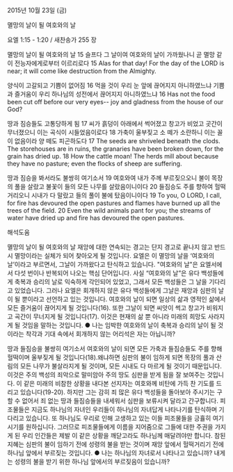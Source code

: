 2015년 10월 23일 (금)

멸망의 날이 될 여호와의 날 



요엘 1:15 - 1:20 / 새찬송가 255 장


멸망의 날이 될 여호와의 날
15 슬프다 그 날이여 여호와의 날이 가까웠나니 곧 멸망 같이 전능자에게로부터 이르리로다 
15 Alas for that day! For the day of the LORD is near; it will come like destruction from the Almighty. 

양식이 고갈되고 기쁨이 없어짐 
16 먹을 것이 우리 눈 앞에 끊어지지 아니하였느냐 기쁨과 즐거움이 우리 하나님의 성전에서 끊어지지 아니하였느냐 
16 Has not the food been cut off before our very eyes-- joy and gladness from the house of our God? 

땅과 짐승들도 고통당하게 됨 
17 씨가 흙덩이 아래에서 썩어졌고 창고가 비었고 곳간이 무너졌으니 이는 곡식이 시들었음이로다 18 가축이 울부짖고 소 떼가 소란하니 이는 꼴이 없음이라 양 떼도 피곤하도다 
17 The seeds are shriveled beneath the clods. The storehouses are in ruins, the granaries have been broken down, for the grain has dried up. 18 How the cattle moan! The herds mill about because they have no pasture; even the flocks of sheep are suffering. 

땅과 짐승을 봐서라도 불쌍히 여기소서
19 여호와여 내가 주께 부르짖으오니 불이 목장의 풀을 살랐고 불꽃이 들의 모든 나무를 살랐음이니이다 20 들짐승도 주를 향하여 헐떡거리오니 시내가 다 말랐고 들의 풀이 불에 탔음이니이다 
19 To you, O LORD, I call, for fire has devoured the open pastures and flames have burned up all the trees of the field. 20 Even the wild animals pant for you; the streams of water have dried up and fire has devoured the open pastures.

해석도움





멸망의 날이 될 여호와의 날
재앙에 대한 연속되는 경고는 단지 경고로 끝나지 않고 반드시 멸망이라는 실체가 되어 찾아오게 될 것입니다. 요엘은 이 멸망의 날을 ‘여호와의 날’이라고 부르면서, 그날이 가까왔다고 탄식하고 있습니다. "여호와의 날"은 요엘서에서 다섯 번이나 반복되어 나오는 핵심 단어입니다. 사실 “여호와의 날”은 유다 백성들에게 축복과 승리의 날로 익숙하게 각인되어 있었고, 그래서 모든 백성들은 그 날을 기다리고 있었습니다. 그러나 요엘은 회개하지 않은 유다 백성들에게 그날은 재앙과 심판의 날이 될 뿐이라고 선언하고 있는 것입니다. 여호와의 날이 되면 일상의 삶과 영적인 삶에서 모든 즐거움이 끊어지게 될 것입니다(16). 또한 그날이 되면 씨앗이 썩고 창고가 비워지고 곡간이 무너지게 될 것입니다(17). 이것은 현재의 삶 뿐 아니라 미래의 희망도 사라지게 될 것임을 말하는 것입니다. 
● 나는 임박한 여호와의 날이 축복과 승리의 날이 될 것이라는 착각과 기대 속에서 회개하지 않는 어리석은 자는 아닙니까?  

땅과 들짐승을 불쌍히 여기소서 
여호와의 날이 되면 모든 가축과 들짐승들도 주를 향해 헐떡이며 울부짖게 될 것입니다(18).왜냐하면 심판의 불이 임하게 되면 목장의 풀과 산림의 모든 나무가 불살라지게 될 것이며, 모든 시내도 다 마르게 될 것이기 때문입니다. 이것은 주의 백성의 죄악으로 말미암아 주의 땅도 심판을 받게 됨을 잘 보여주는 것입니다. 이 같은 미래의 비참한 상황을 내다본 선지자는 여호와께 비탄에 가득 찬 기도를 드리고 있습니다(19-20). 하지만 그는 감히 죄 많은 유다 백성들을 돌아보아 주시기는 구할 수 없어서 죄 없는 땅과 들짐승들을 내세워서 심판을 보류시켜 달라고 간구합니다. 피조물들은 지금도 하나님의 자녀인 우리들이 하나님의 자녀답게 나타나기를 탄식하며 기다리고 있습니다. 또 하나님도 우리로 인해 고생하고 있는 이들 피조물들을 긍휼히 여기시기를 원하십니다. 그러므로 피조물들에게 이름을 지어줌으로 그들에 대한 주권을 가지게 된 우리 인간들은 제발 이 같은 상황을 깨닫고라도 하나님께 매달려야만 합니다. 참된 지혜는 심판의 불이 임하기 전에 성령의 불을 받는 것이며 재앙 앞에서 헐떡거리기 전에 하나님 앞에서 부르짖는 것입니다. 
● 나는 하나님의 자녀로서 나타나고 있습니까? 내게는 성령의 불을 받기 위한 하나님 앞에서의 부르짖음이 있습니까?
